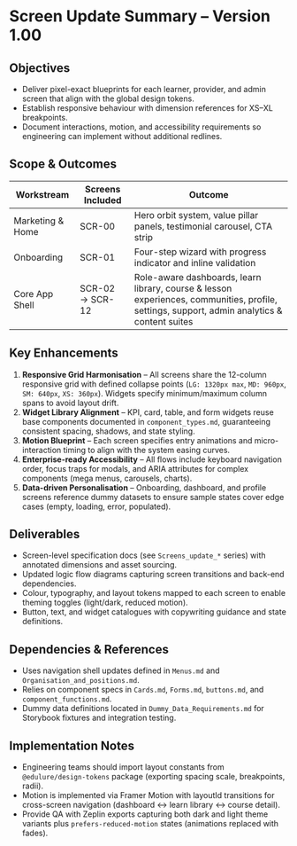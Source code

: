 # Screen Update Summary – Version 1.00

## Objectives
- Deliver pixel-exact blueprints for each learner, provider, and admin screen that align with the global design tokens.
- Establish responsive behaviour with dimension references for XS–XL breakpoints.
- Document interactions, motion, and accessibility requirements so engineering can implement without additional redlines.

## Scope & Outcomes
| Workstream | Screens Included | Outcome |
| --- | --- | --- |
| Marketing & Home | SCR-00 | Hero orbit system, value pillar panels, testimonial carousel, CTA strip |
| Onboarding | SCR-01 | Four-step wizard with progress indicator and inline validation |
| Core App Shell | SCR-02 → SCR-12 | Role-aware dashboards, learn library, course & lesson experiences, communities, profile, settings, support, admin analytics & content suites |

## Key Enhancements
1. **Responsive Grid Harmonisation** – All screens share the 12-column responsive grid with defined collapse points (`LG: 1320px max`, `MD: 960px`, `SM: 640px`, `XS: 360px`). Widgets specify minimum/maximum column spans to avoid layout drift.
2. **Widget Library Alignment** – KPI, card, table, and form widgets reuse base components documented in `component_types.md`, guaranteeing consistent spacing, shadows, and state styling.
3. **Motion Blueprint** – Each screen specifies entry animations and micro-interaction timing to align with the system easing curves.
4. **Enterprise-ready Accessibility** – All flows include keyboard navigation order, focus traps for modals, and ARIA attributes for complex components (mega menus, carousels, charts).
5. **Data-driven Personalisation** – Onboarding, dashboard, and profile screens reference dummy datasets to ensure sample states cover edge cases (empty, loading, error, populated).

## Deliverables
- Screen-level specification docs (see `Screens_update_*` series) with annotated dimensions and asset sourcing.
- Updated logic flow diagrams capturing screen transitions and back-end dependencies.
- Colour, typography, and layout tokens mapped to each screen to enable theming toggles (light/dark, reduced motion).
- Button, text, and widget catalogues with copywriting guidance and state definitions.

## Dependencies & References
- Uses navigation shell updates defined in `Menus.md` and `Organisation_and_positions.md`.
- Relies on component specs in `Cards.md`, `Forms.md`, `buttons.md`, and `component_functions.md`.
- Dummy data definitions located in `Dummy_Data_Requirements.md` for Storybook fixtures and integration testing.

## Implementation Notes
- Engineering teams should import layout constants from `@edulure/design-tokens` package (exporting spacing scale, breakpoints, radii).
- Motion is implemented via Framer Motion with layoutId transitions for cross-screen navigation (dashboard ↔ learn library ↔ course detail).
- Provide QA with Zeplin exports capturing both dark and light theme variants plus `prefers-reduced-motion` states (animations replaced with fades).
